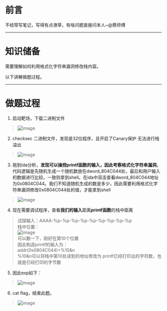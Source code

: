 # 前言
不经常写笔记，写得有点潦草，有啥问题直接问本人~@蔡师傅
***

# 知识储备
需要理解如何利用格式化字符串漏洞修改栈内容。  

以下讲解做题过程。
***

# 做题过程
1. 启动靶场，下载二进制文件
>![image](https://github.com/user-attachments/assets/f3946636-d6dc-4a90-ad03-18c325a4acf4)
2. checksec 二进制文件，发现是32位程序，且开启了Canary保护 无法进行栈溢出
>![image](https://github.com/user-attachments/assets/e660ce96-f61e-4b8d-a926-6de8fa3f1120)  
3. 拖到ida分析，**发现可以操控printf函数的输入，因此考察格式化字符串漏洞**。代码逻辑是先随机生成一个随机数放在dword_804C044处，最后和用户输入的数据进行比较，一致则拿到shell。在ida中双击查看dword_804C044地址为0x0804C044。我们不知道随机生成的数是多少，因此需要利用格式化字符串漏洞修改0x0804C044处的值，才能拿到shell
>![image](https://github.com/user-attachments/assets/752a986c-028c-49b2-95ff-c5e8537c5e35)  
4. 现在需要调试程序，查看**我们的输入**距离**printf函数**的栈中距离
>试探输入：AAAA-%p-%p-%p-%p-%p-%p-%p-%p-%p  
>栈中位置：  
>![image](https://github.com/user-attachments/assets/ef53fd89-1165-4fb9-af2b-7252cb0fd4e7)  
>可以数一下，刚好在第10个位置  
>因此构造printf的输入为：  
>addr(0x0804C044)+%10&n  
>%10&n可以将栈中第10处读到的地址修改为 printf已经打印出的字符数，也就是已经打印的字节数  

5. 因此exp如下：
>![image](https://github.com/user-attachments/assets/b2d3c493-2eb7-4eca-a814-e3a51e64e43b)
6. cat flag，结束此题。
>![image](https://github.com/user-attachments/assets/ac75657e-5999-4d63-aa29-cfd7c09ab1a6)






   

